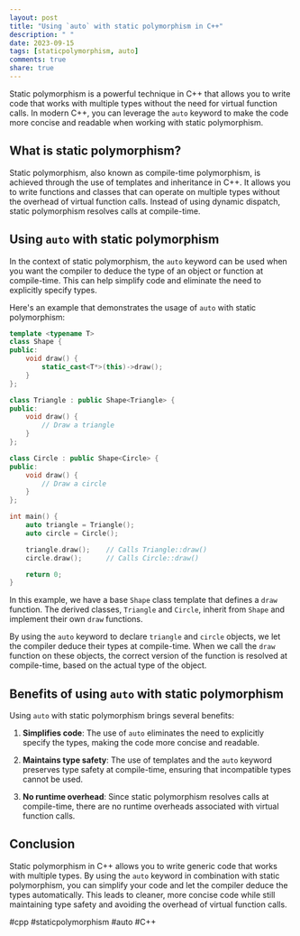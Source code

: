 ```yaml
---
layout: post
title: "Using `auto` with static polymorphism in C++"
description: " "
date: 2023-09-15
tags: [staticpolymorphism, auto]
comments: true
share: true
---
```


Static polymorphism is a powerful technique in C++ that allows you to write code that works with multiple types without the need for virtual function calls. In modern C++, you can leverage the `auto` keyword to make the code more concise and readable when working with static polymorphism.

## What is static polymorphism?

Static polymorphism, also known as compile-time polymorphism, is achieved through the use of templates and inheritance in C++. It allows you to write functions and classes that can operate on multiple types without the overhead of virtual function calls. Instead of using dynamic dispatch, static polymorphism resolves calls at compile-time.

## Using `auto` with static polymorphism

In the context of static polymorphism, the `auto` keyword can be used when you want the compiler to deduce the type of an object or function at compile-time. This can help simplify code and eliminate the need to explicitly specify types.

Here's an example that demonstrates the usage of `auto` with static polymorphism:

```cpp
template <typename T>
class Shape {
public:
    void draw() {
        static_cast<T*>(this)->draw();
    }
};

class Triangle : public Shape<Triangle> {
public:
    void draw() {
        // Draw a triangle
    }
};

class Circle : public Shape<Circle> {
public:
    void draw() {
        // Draw a circle
    }
};

int main() {
    auto triangle = Triangle();
    auto circle = Circle();

    triangle.draw();    // Calls Triangle::draw()
    circle.draw();      // Calls Circle::draw()

    return 0;
}
```

In this example, we have a base `Shape` class template that defines a `draw` function. The derived classes, `Triangle` and `Circle`, inherit from `Shape` and implement their own `draw` functions.

By using the `auto` keyword to declare `triangle` and `circle` objects, we let the compiler deduce their types at compile-time. When we call the `draw` function on these objects, the correct version of the function is resolved at compile-time, based on the actual type of the object.

## Benefits of using `auto` with static polymorphism

Using `auto` with static polymorphism brings several benefits:

1. **Simplifies code**: The use of `auto` eliminates the need to explicitly specify the types, making the code more concise and readable.

2. **Maintains type safety**: The use of templates and the `auto` keyword preserves type safety at compile-time, ensuring that incompatible types cannot be used.

3. **No runtime overhead**: Since static polymorphism resolves calls at compile-time, there are no runtime overheads associated with virtual function calls.

## Conclusion

Static polymorphism in C++ allows you to write generic code that works with multiple types. By using the `auto` keyword in combination with static polymorphism, you can simplify your code and let the compiler deduce the types automatically. This leads to cleaner, more concise code while still maintaining type safety and avoiding the overhead of virtual function calls.

#cpp #staticpolymorphism #auto #C++